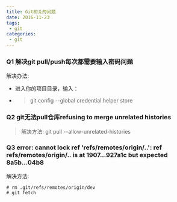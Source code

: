 ```yaml
---
title: Git相关的问题
date: 2016-11-23
tags:
 - git
categories:
 - git
---
```


### Q1 解决git pull/push每次都需要输入密码问题

解决办法:
- 进入你的项目目录，输入：
- > git config --global credential.helper store

### Q2 git无法pull仓库refusing to merge unrelated histories
> 解决方法: git pull --allow-unrelated-histories

### Q3  error: cannot lock ref 'refs/remotes/origin/..': ref refs/remotes/origin/.. is at 1907...927a1c but expected 8a5b...04b8

解决方法:
``` 
# rm .git/refs/remotes/origin/dev
# git fetch

```
